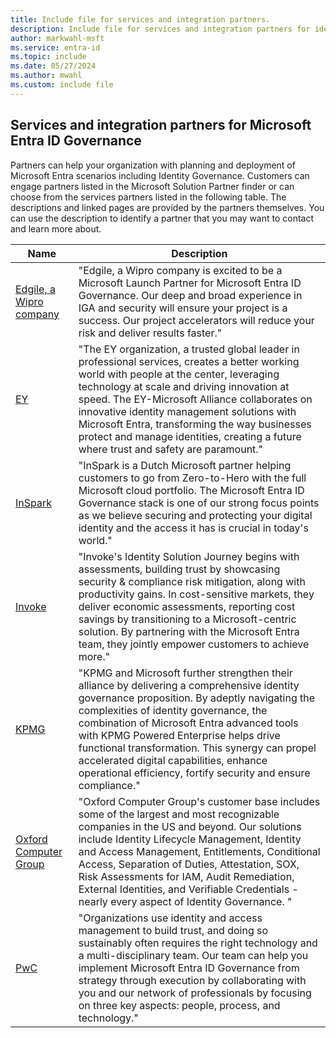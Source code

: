 ```yaml
---
title: Include file for services and integration partners.
description: Include file for services and integration partners for identity and access management (IAM), and for identity governance and administration (IGA).
author: markwahl-msft
ms.service: entra-id
ms.topic: include
ms.date: 05/27/2024
ms.author: mwahl
ms.custom: include file
---
```


## Services and integration partners for Microsoft Entra ID Governance

Partners can help your organization with planning and deployment of Microsoft Entra scenarios including Identity Governance. Customers can engage partners listed in the Microsoft Solution Partner finder or can choose from the services partners listed in the following table. The descriptions and linked pages are provided by the partners themselves. You can use the description to identify a partner that you may want to contact and learn more about.

| Name | Description |
| ------- | --------------------- |
|[Edgile, a Wipro company](https://aka.ms/EdgileEntraIDGov) |"Edgile, a Wipro company is excited to be a Microsoft Launch Partner for Microsoft Entra ID Governance. Our deep and broad experience in IGA and security will ensure your project is a success. Our project accelerators will reduce your risk and deliver results faster." |
|[EY](https://aka.ms/EYEntraIDGov) |"The EY organization, a trusted global leader in professional services, creates a better working world with people at the center, leveraging technology at scale and driving innovation at speed. The EY-Microsoft Alliance collaborates on innovative identity management solutions with Microsoft Entra, transforming the way businesses protect and manage identities, creating a future where trust and safety are paramount." |
|[InSpark](https://aka.ms/InSparkEntraIDGov) | "InSpark is a Dutch Microsoft partner helping customers to go from Zero-to-Hero with the full Microsoft cloud portfolio. The Microsoft Entra ID Governance stack is one of our strong focus points as we believe securing and protecting your digital identity and the access it has is crucial in today's world."|
|[Invoke](https://aka.ms/InvokeEntraIDGov) |"Invoke's Identity Solution Journey begins with assessments, building trust by showcasing security & compliance risk mitigation, along with productivity gains. In cost-sensitive markets, they deliver economic assessments, reporting cost savings by transitioning to a Microsoft-centric solution. By partnering with the Microsoft Entra team, they jointly empower customers to achieve more." |
|[KPMG](https://aka.ms/KPMGEntraIDGov) |"KPMG and Microsoft further strengthen their alliance by delivering a comprehensive identity governance proposition. By adeptly navigating the complexities of identity governance, the combination of Microsoft Entra advanced tools with KPMG Powered Enterprise helps drive functional transformation. This synergy can propel accelerated digital capabilities, enhance operational efficiency, fortify security and ensure compliance."|
|[Oxford Computer Group](https://aka.ms/OCGEntraIDGov) |"Oxford Computer Group's customer base includes some of the largest and most recognizable companies in the US and beyond. Our solutions include Identity Lifecycle Management, Identity and Access Management, Entitlements, Conditional Access, Separation of Duties, Attestation, SOX, Risk Assessments for IAM, Audit Remediation, External Identities, and Verifiable Credentials - nearly every aspect of Identity Governance. "|
|[PwC](https://aka.ms/PwCEntraIDGov) |"Organizations use identity and access management to build trust, and doing so sustainably often requires the right technology and a multi-disciplinary team. Our team can help you implement Microsoft Entra ID Governance from strategy through execution by collaborating with you and our network of professionals by focusing on three key aspects: people, process, and technology."|

